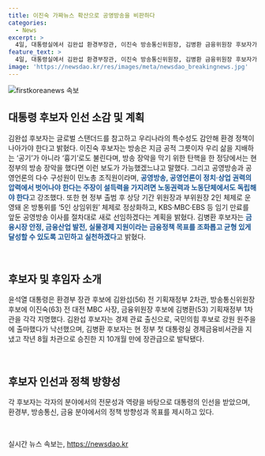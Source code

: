 ```yaml
---
title: 이진숙 가짜뉴스 확산으로 공영방송을 비판하다
categories:
  - News
excerpt: >
  4일, 대통령실에서 김완섭 환경부장관, 이진숙 방송통신위원장, 김병환 금융위원장 후보자가 인사브리핑에서 소감을 밝혔다. 윤석열 대통령은 총선 후 첫 장관급 교체 인사로 김완섭, 이진숙, 김병환을 후보자로 지명하였다. 후보자들은 국회 인사청문회 후 임명될 예정이며, 이진숙 후보자는 방송의 공적 가치에 대한 의지를 강조했고, 김완섭 후보자는 환경정책의 중요성을 강조했다. 김병환 후보자는 금융시장 안정과 실물경제 지원을 위해 노력하겠다고 전했다.
feature_text: >
  4일, 대통령실에서 김완섭 환경부장관, 이진숙 방송통신위원장, 김병환 금융위원장 후보자가 인사브리핑에서 소감을 밝혔다. 윤석열 대통령은 총선 후 첫 장관급 교체 인사로 김완섭, 이진숙, 김병환을 후보자로 지명하였다. 후보자들은 국회 인사청문회 후 임명될 예정이며, 이진숙 후보자는 방송의 공적 가치에 대한 의지를 강조했고, 김완섭 후보자는 환경정책의 중요성을 강조했다. 김병환 후보자는 금융시장 안정과 실물경제 지원을 위해 노력하겠다고 전했다.
image: 'https://newsdao.kr/res/images/meta/newsdao_breakingnews.jpg'
---
```


<p><img src="https://newsdao.kr/res/images/meta/newsdao_breakingnews.jpg" alt="firstkoreanews 속보" /></p>

<h2 data-ke-size="size26">대통령 후보자 인선 소감 및 계획</h2>

<p>김완섭 후보자는 글로벌 스탠더드를 참고하고 우리나라의 특수성도 감안해 환경 정책이 나아가야 한다고 밝혔다. 이진숙 후보자는 방송은 지금 공적 그릇이자 우리 삶을 지배하는 ‘공기’가 아니라 ‘흉기’로도 불린다며, 방송 장악을 막기 위한 탄핵을 한 정당에서는 현 정부의 방송 장악을 했다면 이런 보도가 가능했겠느냐고 말했다. 그리고 공영방송과 공영언론의 다수 구성원이 민노총 조직원이라며, <b><span style="color: #1a5490;">공영방송, 공영언론이 정치·상업 권력의 압력에서 벗어나야 한다는 주장이 설득력을 가지려면 노동권력과 노동단체에서도 독립해야 한다</span></b>고 강조했다. 또한 현 정부 출범 후 상당 기간 위원장과 부위원장 2인 체제로 운영돼 온 방통위를 ‘5인 상임위원’ 체제로 정상화하고, KBS·MBC·EBS 등 임기 만료를 앞둔 공영방송 이사를 절차대로 새로 선임하겠다는 계획을 밝혔다. 김병환 후보자는 <b><span style="color: #1a5490;">금융시장 안정, 금융산업 발전, 실물경제 지원이라는 금융정책 목표를 조화롭고 균형 있게 달성할 수 있도록 고민하고 실천하겠다</span></b>고 밝혔다.</p>

<p data-ke-size="size16">&nbsp;</p>

<h2 data-ke-size="size26">후보자 및 후임자 소개</h2>

<p>윤석열 대통령은 환경부 장관 후보에 김완섭(56) 전 기획재정부 2차관, 방송통신위원장 후보에 이진숙(63) 전 대전 MBC 사장, 금융위원장 후보에 김병환(53) 기획재정부 1차관을 각각 지명했다. 김완섭 후보자는 경제 관료 출신으로, 국민의힘 후보로 강원 원주을에 출마했다가 낙선했으며, 김병환 후보자는 현 정부 첫 대통령실 경제금융비서관을 지냈고 작년 8월 차관으로 승진한 지 10개월 만에 장관급으로 발탁됐다.</p>

<p data-ke-size="size16">&nbsp;</p>

<h2 data-ke-size="size26">후보자 인선과 정책 방향성</h2>

<p>각 후보자는 각자의 분야에서의 전문성과 역량을 바탕으로 대통령의 인선을 받았으며, 환경부, 방송통신, 금융 분야에서의 정책 방향성과 목표를 제시하고 있다.</p>

<p data-ke-size="size16">&nbsp;</p>
실시간 뉴스 속보는, <a href="https://newsdao.kr" rel="dofollow">https://newsdao.kr</a>


